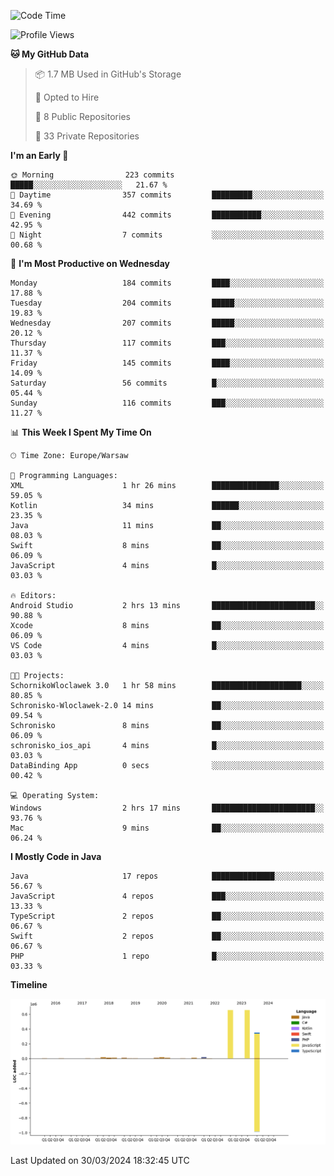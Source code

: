 <!--START_SECTION:waka-->
![Code Time](http://img.shields.io/badge/Code%20Time-179%20hrs%2018%20mins-blue)

![Profile Views](http://img.shields.io/badge/Profile%20Views-0-blue)

**🐱 My GitHub Data** 

> 📦 1.7 MB Used in GitHub's Storage 
 > 
> 💼 Opted to Hire
 > 
> 📜 8 Public Repositories 
 > 
> 🔑 33 Private Repositories 
 > 
**I'm an Early 🐤** 

```text
🌞 Morning                223 commits         █████░░░░░░░░░░░░░░░░░░░░   21.67 % 
🌆 Daytime                357 commits         █████████░░░░░░░░░░░░░░░░   34.69 % 
🌃 Evening                442 commits         ███████████░░░░░░░░░░░░░░   42.95 % 
🌙 Night                  7 commits           ░░░░░░░░░░░░░░░░░░░░░░░░░   00.68 % 
```
📅 **I'm Most Productive on Wednesday** 

```text
Monday                   184 commits         ████░░░░░░░░░░░░░░░░░░░░░   17.88 % 
Tuesday                  204 commits         █████░░░░░░░░░░░░░░░░░░░░   19.83 % 
Wednesday                207 commits         █████░░░░░░░░░░░░░░░░░░░░   20.12 % 
Thursday                 117 commits         ███░░░░░░░░░░░░░░░░░░░░░░   11.37 % 
Friday                   145 commits         ████░░░░░░░░░░░░░░░░░░░░░   14.09 % 
Saturday                 56 commits          █░░░░░░░░░░░░░░░░░░░░░░░░   05.44 % 
Sunday                   116 commits         ███░░░░░░░░░░░░░░░░░░░░░░   11.27 % 
```


📊 **This Week I Spent My Time On** 

```text
🕑︎ Time Zone: Europe/Warsaw

💬 Programming Languages: 
XML                      1 hr 26 mins        ███████████████░░░░░░░░░░   59.05 % 
Kotlin                   34 mins             ██████░░░░░░░░░░░░░░░░░░░   23.35 % 
Java                     11 mins             ██░░░░░░░░░░░░░░░░░░░░░░░   08.03 % 
Swift                    8 mins              ██░░░░░░░░░░░░░░░░░░░░░░░   06.09 % 
JavaScript               4 mins              █░░░░░░░░░░░░░░░░░░░░░░░░   03.03 % 

🔥 Editors: 
Android Studio           2 hrs 13 mins       ███████████████████████░░   90.88 % 
Xcode                    8 mins              ██░░░░░░░░░░░░░░░░░░░░░░░   06.09 % 
VS Code                  4 mins              █░░░░░░░░░░░░░░░░░░░░░░░░   03.03 % 

🐱‍💻 Projects: 
SchornikoWloclawek 3.0   1 hr 58 mins        ████████████████████░░░░░   80.85 % 
Schronisko-Wloclawek-2.0 14 mins             ██░░░░░░░░░░░░░░░░░░░░░░░   09.54 % 
Schronisko               8 mins              ██░░░░░░░░░░░░░░░░░░░░░░░   06.09 % 
schronisko_ios_api       4 mins              █░░░░░░░░░░░░░░░░░░░░░░░░   03.03 % 
DataBinding App          0 secs              ░░░░░░░░░░░░░░░░░░░░░░░░░   00.42 % 

💻 Operating System: 
Windows                  2 hrs 17 mins       ███████████████████████░░   93.76 % 
Mac                      9 mins              ██░░░░░░░░░░░░░░░░░░░░░░░   06.24 % 
```

**I Mostly Code in Java** 

```text
Java                     17 repos            ██████████████░░░░░░░░░░░   56.67 % 
JavaScript               4 repos             ███░░░░░░░░░░░░░░░░░░░░░░   13.33 % 
TypeScript               2 repos             ██░░░░░░░░░░░░░░░░░░░░░░░   06.67 % 
Swift                    2 repos             ██░░░░░░░░░░░░░░░░░░░░░░░   06.67 % 
PHP                      1 repo              █░░░░░░░░░░░░░░░░░░░░░░░░   03.33 % 
```



**Timeline**

![Lines of Code chart](https://raw.githubusercontent.com/KuaQ/KuaQ/main/assets/bar_graph.png)


 Last Updated on 30/03/2024 18:32:45 UTC
<!--END_SECTION:waka-->
